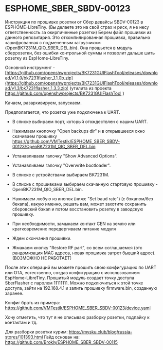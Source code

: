 # ESPHOME_SBER_SBDV-00123
Инструкция по прошивке розетки от Сбер девайсы SBDV-00123 в ESPHOME-LibreTiny. (Вы делаете это на свой страх и риск, я не несу ответственность за окирпиченные розетки)
Берем файл прошивки из данного репозитария. Это откомпилированная прошивка, правильно зашифрованная с подмененным загрузчикoм (OpenBK7231M_QIO_SBER_DEL.bin). Она прошьется в модуль сберрозетки, без ошибки контрольной суммы и позволит дальше шить розетку из EspHome-LibreTiny.

Основной инструмент - [https://github.com/openshwprojects/BK7231GUIFlashTool/releases/download/v1.1.0/bk7231flasher_1.1.0b.zip](https://github.com/openshwprojects/BK7231GUIFlashTool/releases/download/v1.3/bk7231flasher_1.3.3.zip) (утилита из проекта https://github.com/openshwprojects/BK7231GUIFlashTool )

Качаем, разархивируем, запускаем.

Предполагается, что розетка уже подключена к UART.

- В списке выбираем порт, который отождествлен с нашим UART.

- Нажимаем кнопочку "Open backups dir" и в открывшееся окно скачиваем прошивку https://github.com/VMTestik/ESPHOME_SBER_SBDV-00123/OpenBK7231M_QIO_SBER_DEL.bin

- Устанавливаем галочку "Show Advanced Options".  

- Устанавливаем галочку "Overwrite bootloader".

- В списке с устройствами выбираем BK7231M.

- В списке с прошивками выбираем скачанную стартовую прошивку - OpenBK7231M_QIO_SBER_DEL.bin.

- Нажимаем любую из кнопок (ниже "Set baud rate") (с бэкапом/без бекапа), какую именно, решать вам, может захотите сохранить сберовский бэкап и потом восстановить розетку в заводскую прошивку.

- При необходимости, замыкаем контакт CEN на землю или кратковременно передергиваем питание модуля

- Ждем окончания прошивки.

- Жмакаем кнопку "Restore RF part", со всем соглашаемся (это рандомизация MAC адреса, новая прошивка затрет бывший адрес). (ВОЗМОЖНО НЕ РАБОТАЕТ)

После этих операций вы можете прошить свою конфигурацию по UART или OTA, естественно, создав конфигурацию с использованием EspHome-LibreTiny. Прошитый модуль создает точку доступа SberFlasher с паролем 11111111. Можно подключиться к этой точке доступа, зайти на 192.168.4.1 и залить прошивку firmware.bin, созданную заранее. 
    
Конфиг брать из примера: https://github.com/VMTestik/ESPHOME_SBER_SBDV-00123/device.yaml

Хочу отметить, что тут я не описываю разборку розетки, подпайку к контактам и тд.

Для разборки розетки курим: https://mysku.club/blog/russia-stores/101393.html
Гайд основан на: https://github.com/Brokly/ESPHOME_SBER_SBDV-00115
